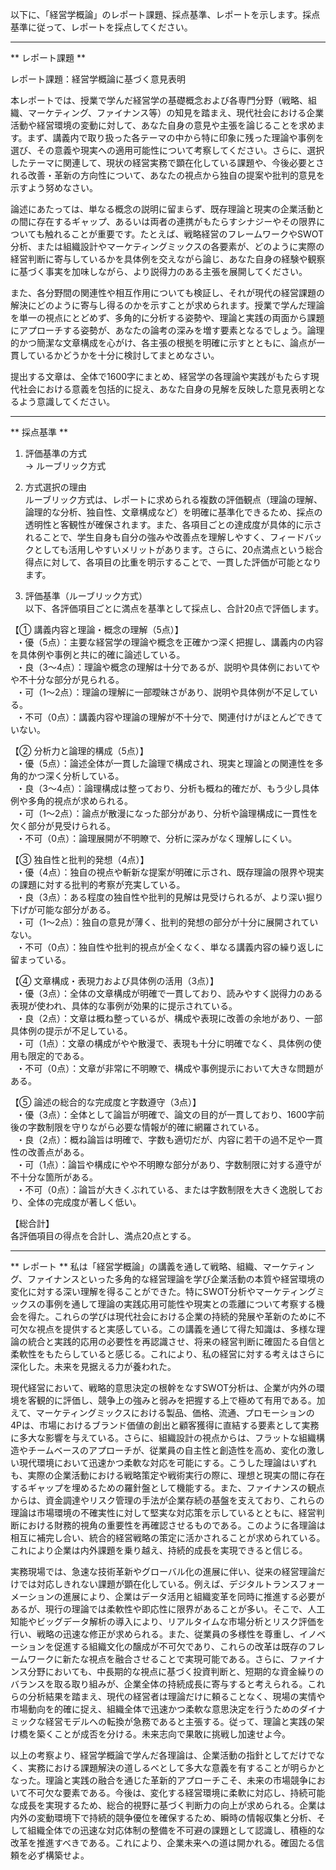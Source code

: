 以下に、「経営学概論」のレポート課題、採点基準、レポートを示します。採点基準に従って、レポートを採点してください。

---------------------------------------
** レポート課題 **

レポート課題：経営学概論に基づく意見表明

本レポートでは、授業で学んだ経営学の基礎概念および各専門分野（戦略、組織、マーケティング、ファイナンス等）の知見を踏まえ、現代社会における企業活動や経営環境の変動に対して、あなた自身の意見や主張を論じることを求めます。まず、講義内で取り扱った各テーマの中から特に印象に残った理論や事例を選び、その意義や現実への適用可能性について考察してください。さらに、選択したテーマに関連して、現状の経営実務で顕在化している課題や、今後必要とされる改善・革新の方向性について、あなたの視点から独自の提案や批判的意見を示すよう努めなさい。

論述にあたっては、単なる概念の説明に留まらず、既存理論と現実の企業活動との間に存在するギャップ、あるいは両者の連携がもたらすシナジーやその限界についても触れることが重要です。たとえば、戦略経営のフレームワークやSWOT分析、または組織設計やマーケティングミックスの各要素が、どのように実際の経営判断に寄与しているかを具体例を交えながら論じ、あなた自身の経験や観察に基づく事実を加味しながら、より説得力のある主張を展開してください。

また、各分野間の関連性や相互作用についても検証し、それが現代の経営課題の解決にどのように寄与し得るのかを示すことが求められます。授業で学んだ理論を単一の視点にとどめず、多角的に分析する姿勢や、理論と実践の両面から課題にアプローチする姿勢が、あなたの論考の深みを増す要素となるでしょう。論理的かつ簡潔な文章構成を心がけ、各主張の根拠を明確に示すとともに、論点が一貫しているかどうかを十分に検討してまとめなさい。

提出する文章は、全体で1600字にまとめ、経営学の各理論や実践がもたらす現代社会における意義を包括的に捉え、あなた自身の見解を反映した意見表明となるよう意識してください。

---------------------------------------
** 採点基準 **

1. 評価基準の方式  
→ ルーブリック方式

2. 方式選択の理由  
ルーブリック方式は、レポートに求められる複数の評価観点（理論の理解、論理的な分析、独自性、文章構成など）を明確に基準化できるため、採点の透明性と客観性が確保されます。また、各項目ごとの達成度が具体的に示されることで、学生自身も自分の強みや改善点を理解しやすく、フィードバックとしても活用しやすいメリットがあります。さらに、20点満点という総合得点に対して、各項目の比重を明示することで、一貫した評価が可能となります。

3. 評価基準（ルーブリック方式）  
以下、各評価項目ごとに満点を基準として採点し、合計20点で評価します。

【① 講義内容と理論・概念の理解（5点）】  
  ・優（5点）：主要な経営学の理論や概念を正確かつ深く把握し、講義内の内容を具体例や事例と共に的確に論述している。  
  ・良（3～4点）：理論や概念の理解は十分であるが、説明や具体例においてやや不十分な部分が見られる。  
  ・可（1～2点）：理論の理解に一部曖昧さがあり、説明や具体例が不足している。  
  ・不可（0点）：講義内容や理論の理解が不十分で、関連付けがほとんどできていない。

【② 分析力と論理的構成（5点）】  
  ・優（5点）：論述全体が一貫した論理で構成され、現実と理論との関連性を多角的かつ深く分析している。  
  ・良（3～4点）：論理構成は整っており、分析も概ね的確だが、もう少し具体例や多角的視点が求められる。  
  ・可（1～2点）：論点が散漫になった部分があり、分析や論理構成に一貫性を欠く部分が見受けられる。  
  ・不可（0点）：論理展開が不明瞭で、分析に深みがなく理解しにくい。

【③ 独自性と批判的発想（4点）】  
  ・優（4点）：独自の視点や斬新な提案が明確に示され、既存理論の限界や現実の課題に対する批判的考察が充実している。  
  ・良（3点）：ある程度の独自性や批判的見解は見受けられるが、より深い掘り下げが可能な部分がある。  
  ・可（1～2点）：独自の意見が薄く、批判的発想の部分が十分に展開されていない。  
  ・不可（0点）：独自性や批判的視点が全くなく、単なる講義内容の繰り返しに留まっている。

【④ 文章構成・表現力および具体例の活用（3点）】  
  ・優（3点）：全体の文章構成が明確で一貫しており、読みやすく説得力のある表現が使われ、具体的な事例が効果的に提示されている。  
  ・良（2点）：文章は概ね整っているが、構成や表現に改善の余地があり、一部具体例の提示が不足している。  
  ・可（1点）：文章の構成がやや散漫で、表現も十分に明確でなく、具体例の使用も限定的である。  
  ・不可（0点）：文章が非常に不明瞭で、構成や事例提示において大きな問題がある。

【⑤ 論述の総合的な完成度と字数遵守（3点）】  
  ・優（3点）：全体として論旨が明確で、論文の目的が一貫しており、1600字前後の字数制限を守りながら必要な情報が的確に網羅されている。  
  ・良（2点）：概ね論旨は明確で、字数も適切だが、内容に若干の過不足や一貫性の改善点がある。  
  ・可（1点）：論旨や構成にやや不明瞭な部分があり、字数制限に対する遵守が不十分な箇所がある。  
  ・不可（0点）：論旨が大きくぶれている、または字数制限を大きく逸脱しており、全体の完成度が著しく低い。

【総合計】  
各評価項目の得点を合計し、満点20点とする。

---------------------------------------
** レポート **
私は「経営学概論」の講義を通して戦略、組織、マーケティング、ファイナンスといった多角的な経営理論を学び企業活動の本質や経営環境の変化に対する深い理解を得ることができた。特にSWOT分析やマーケティングミックスの事例を通して理論の実践応用可能性や現実との乖離について考察する機会を得た。これらの学びは現代社会における企業の持続的発展や革新のために不可欠な視点を提供すると実感している。この講義を通じて得た知識は、多様な理論の統合と実践的応用の必要性を再認識させ、将来の経営判断に確固たる自信と柔軟性をもたらしていると感じる。これにより、私の経営に対する考えはさらに深化した。未来を見据える力が養われた。

現代経営において、戦略的意思決定の根幹をなすSWOT分析は、企業が内外の環境を客観的に評価し、競争上の強みと弱みを把握する上で極めて有用である。加えて、マーケティングミックスにおける製品、価格、流通、プロモーションの4Pは、市場におけるブランド価値の創出と顧客獲得に直結する要素として実務に多大な影響を与えている。さらに、組織設計の視点からは、フラットな組織構造やチームベースのアプローチが、従業員の自主性と創造性を高め、変化の激しい現代環境において迅速かつ柔軟な対応を可能にする。こうした理論はいずれも、実際の企業活動における戦略策定や戦術実行の際に、理想と現実の間に存在するギャップを埋めるための羅針盤として機能する。また、ファイナンスの観点からは、資金調達やリスク管理の手法が企業存続の基盤を支えており、これらの理論は市場環境の不確実性に対して堅実な対応策を示しているとともに、経営判断における財務的視角の重要性を再確認させるものである。このように各理論は相互に補完し合い、統合的経営戦略の策定に活かされることが求められている。これにより企業は内外課題を乗り越え、持続的成長を実現できると信じる。

実務現場では、急速な技術革新やグローバル化の進展に伴い、従来の経営理論だけでは対応しきれない課題が顕在化している。例えば、デジタルトランスフォーメーションの進展により、企業はデータ活用と組織変革を同時に推進する必要があるが、現行の理論では柔軟性や即応性に限界があることが多い。そこで、人工知能やビッグデータ解析の導入により、リアルタイムな市場分析とリスク評価を行い、戦略の迅速な修正が求められる。また、従業員の多様性を尊重し、イノベーションを促進する組織文化の醸成が不可欠であり、これらの改革は既存のフレームワークに新たな視点を融合させることで実現可能である。さらに、ファイナンス分野においても、中長期的な視点に基づく投資判断と、短期的な資金繰りのバランスを取る取り組みが、企業全体の持続成長に寄与すると考えられる。これらの分析結果を踏まえ、現代の経営者は理論だけに頼ることなく、現場の実情や市場動向を的確に捉え、組織全体で迅速かつ柔軟な意思決定を行うためのダイナミックな経営モデルへの転換が急務であると主張する。従って、理論と実践の架け橋を築くことが成否を分ける。未来志向で果敢に挑戦し加速せよ今。

以上の考察より、経営学概論で学んだ各理論は、企業活動の指針としてだけでなく、実務における課題解決の道しるべとして多大な意義を有することが明らかとなった。理論と実践の融合を通じた革新的アプローチこそ、未来の市場競争において不可欠な要素である。今後は、変化する経営環境に柔軟に対応し、持続可能な成長を実現するため、総合的視野に基づく判断力の向上が求められる。企業は内外の変動環境下で持続的競争優位を確保するため、瞬時の情報収集と分析、そして組織全体での迅速な対応体制の整備を不可避の課題として認識し、積極的な改革を推進すべきである。これにより、企業未来への道は開かれる。確固たる信頼を必ず構築せよ。

